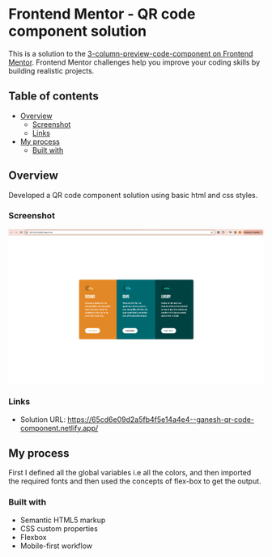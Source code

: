 # Frontend Mentor - QR code component solution

This is a solution to the [3-column-preview-code-component on Frontend Mentor](https://www.frontendmentor.io/challenges/qr-code-component-iux_sIO_H). Frontend Mentor challenges help you improve your coding skills by building realistic projects. 

## Table of contents

- [Overview](#overview)
  - [Screenshot](#screenshot)
  - [Links](#links)
- [My process](#my-process)
  - [Built with](#built-with)
  
## Overview

Developed a QR code component solution using basic html and css styles.
### Screenshot

![3-column-preview-card](image.png)

### Links

- Solution URL: https://65cd6e09d2a5fb4f5e14a4e4--ganesh-qr-code-component.netlify.app/

## My process

First I defined all the global variables i.e all the colors, and then imported the required fonts and then used the concepts of flex-box to get the output.

### Built with

- Semantic HTML5 markup
- CSS custom properties
- Flexbox
- Mobile-first workflow